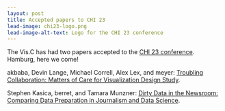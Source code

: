 ```yaml
---
layout: post
title: Accepted papers to CHI 23
lead-image: chi23-logo.png
lead-image-alt-text: Logo for the CHI 23 conference
---
```


The Vis.C has had two papers accepted to the [CHI 23 conference](https://chi2023.acm.org/). Hamburg, here we come!

akbaba, Devin Lange, Michael Correll, Alex Lex, and meyer: [Troubling Collaboration: Matters of Care for Visualization Design Study](https://viscollective.github.io/publications/2023_chi_troubling/).

Stephen Kasica, berret, and Tamara Munzner: [Dirty Data in the Newsroom: Comparing Data Preparation in Journalism and Data Science](https://www.cs.ubc.ca/group/infovis/pubs/2023/dirty-data-in-the-newsroom/).
